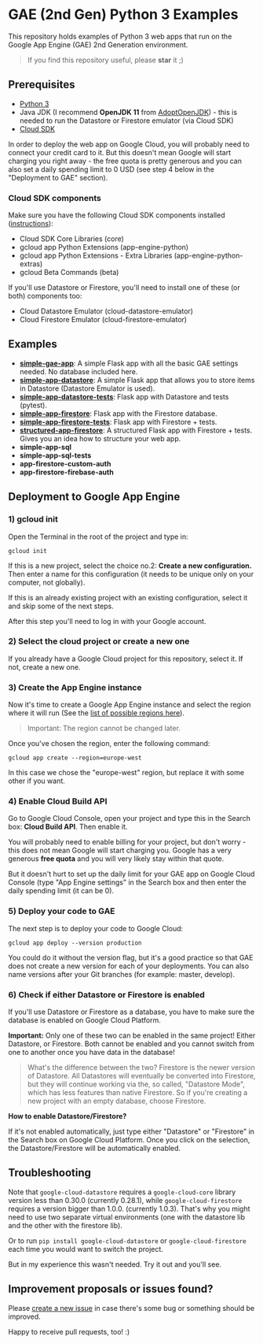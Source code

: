 # GAE (2nd Gen) Python 3 Examples

This repository holds examples of Python 3 web apps that run on the Google App Engine (GAE) 2nd Generation environment.

> If you find this repository useful, please **star** it ;) 

## Prerequisites

- [Python 3](https://www.python.org/)
- Java JDK (I recommend **OpenJDK 11** from [AdoptOpenJDK](https://adoptopenjdk.net/)) - this is needed to run the Datastore 
or Firestore emulator (via Cloud SDK)
- [Cloud SDK](https://cloud.google.com/sdk/docs/quickstarts)

In order to deploy the web app on Google Cloud, you will probably need to connect your credit card to it. But this 
doesn't mean Google will start charging you right away - the free quota is pretty generous and you can also set a 
daily spending limit to 0 USD (see step 4 below in the "Deployment to GAE" section).

### Cloud SDK components

Make sure you have the following Cloud SDK components installed ([instructions](https://cloud.google.com/sdk/docs/components)):

- Cloud SDK Core Libraries (core)
- gcloud app Python Extensions (app-engine-python)
- gcloud app Python Extensions - Extra Libraries (app-engine-python-extras)
- gcloud Beta Commands (beta)

If you'll use Datastore or Firestore, you'll need to install one of these (or both) components too:

- Cloud Datastore Emulator (cloud-datastore-emulator)
- Cloud Firestore Emulator (cloud-firestore-emulator)

## Examples

- **[simple-gae-app](https://github.com/smartninja/gae-2nd-gen-examples/tree/master/simple-gae-app)**: A simple Flask app with all the basic GAE settings needed. No database included here.
- **[simple-app-datastore](https://github.com/smartninja/gae-2nd-gen-examples/tree/master/simple-app-datastore)**: A simple Flask app that allows you to store items in Datastore (Datastore Emulator is used).
- **[simple-app-datastore-tests](https://github.com/smartninja/gae-2nd-gen-examples/tree/master/simple-app-datastore-tests)**: Flask app with Datastore and tests (pytest).
- **[simple-app-firestore](https://github.com/smartninja/gae-2nd-gen-examples/tree/master/simple-app-firestore)**: Flask app with the Firestore database.
- **[simple-app-firestore-tests](https://github.com/smartninja/gae-2nd-gen-examples/tree/master/simple-app-firestore-tests)**: Flask app with Firestore + tests.
- **[structured-app-firestore](https://github.com/smartninja/gae-2nd-gen-examples/tree/master/structured-app-firestore)**: A structured Flask app with Firestore + tests. Gives you an idea how to structure your web app.
- **simple-app-sql**
- **simple-app-sql-tests**
- **app-firestore-custom-auth**
- **app-firestore-firebase-auth**

## Deployment to Google App Engine

### 1) gcloud init

Open the Terminal in the root of the project and type in:

    gcloud init

If this is a new project, select the choice no.2: **Create a new configuration.** Then enter a name for this 
configuration (it needs to be unique only on your computer, not globally).

If this is an already existing project with an existing configuration, select it and skip some of the next steps.

After this step you'll need to log in with your Google account.

### 2) Select the cloud project or create a new one

If you already have a Google Cloud project for this repository, select it. If not, create a new one.

### 3) Create the App Engine instance

Now it's time to create a Google App Engine instance and select the region where it will run (See the 
[list of possible regions here](https://cloud.google.com/appengine/docs/locations)).

> Important: The region cannot be changed later.

Once you've chosen the region, enter the following command:

    gcloud app create --region=europe-west

In this case we chose the "europe-west" region, but replace it with some other if you want.

### 4) Enable Cloud Build API

Go to Google Cloud Console, open your project and type this in the Search box: **Cloud Build API**. Then enable it.

You will probably need to enable billing for your project, but don't worry - this does not mean Google will start 
charging you. Google has a very generous **free quota** and you will very likely stay within that quote.

But it doesn't hurt to set up the daily limit for your GAE app on Google Cloud Console (type "App Engine settings" in 
the Search box and then enter the daily spending limit (it can be 0).

### 5) Deploy your code to GAE

The next step is to deploy your code to Google Cloud:

    gcloud app deploy --version production

You could do it without the version flag, but it's a good practice so that GAE does not create a new version for each of 
your deployments. You can also name versions after your Git branches (for example: master, develop).

### 6) Check if either Datastore or Firestore is enabled

If you'll use Datastore or Firestore as a database, you have to make sure the database is enabled on Google Cloud 
Platform.

**Important:** Only one of these two can be enabled in the same project! Either Datastore, or Firestore. Both cannot 
be enabled and you cannot switch from one to another once you have data in the database!

> What's the difference between the two? Firestore is the newer version of Datastore. All Datastores will eventually 
be converted into Firestore, but they will continue working via the, so called, "Datastore Mode", which has less 
features than native Firestore. So if you're creating a new project with an empty database, choose Firestore.

**How to enable Datastore/Firestore?**

If it's not enabled automatically, just type either "Datastore" or "Firestore" in the Search box on Google Cloud 
Platform. Once you click on the selection, the Datastore/Firestore will be automatically enabled.

## Troubleshooting

Note that `google-cloud-datastore` requires a `google-cloud-core` library version less than 0.30.0 (currently 0.28.1), while 
`google-cloud-firestore` requires a version bigger than 1.0.0. (currently 1.0.3). That's why you might need to use two 
separate virtual environments (one with the datastore lib and the other with the firestore lib).

Or to run `pip install google-cloud-datastore` or `google-cloud-firestore` each time you would want to switch the 
project.

But in my experience this wasn't needed. Try it out and you'll see.

## Improvement proposals or issues found?

Please [create a new issue](https://github.com/smartninja/gae-2nd-gen-examples/issues/new) in case there's some bug or 
something should be improved.

Happy to receive pull requests, too! :)
